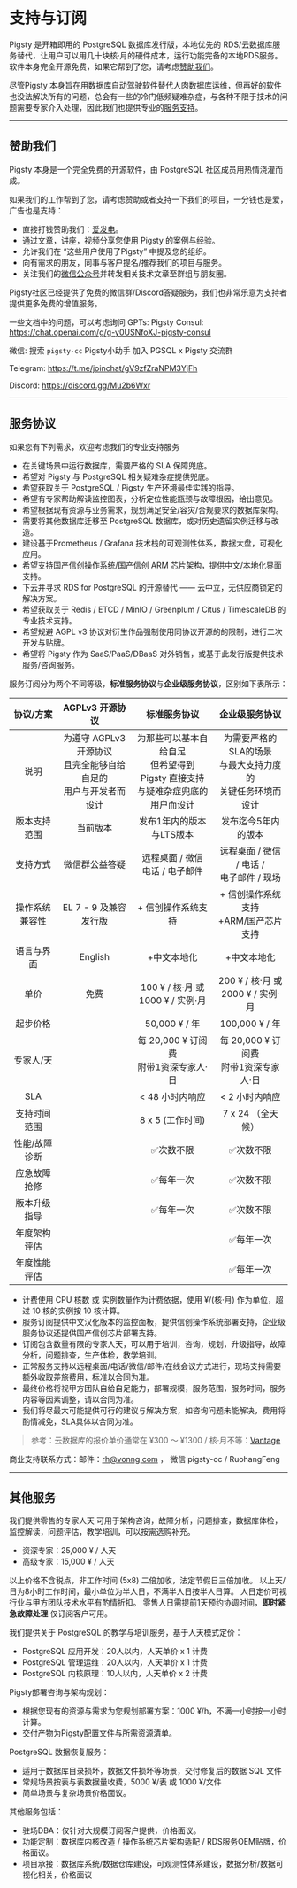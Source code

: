 # 支持与订阅

Pigsty 是开箱即用的 PostgreSQL 数据库发行版，本地优先的 RDS/云数据库服务替代，让用户可以用几十块核·月的硬件成本，运行功能完备的本地RDS服务。软件本身完全开源免费，如果它帮到了您，请考虑[赞助我们](#赞助我们)。

尽管Pigsty 本身旨在用数据库自动驾驶软件替代人肉数据库运维，但再好的软件也没法解决所有的问题，总会有一些的冷门低频疑难杂症，与各种不限于技术的问题需要专家介入处理，因此我们也提供专业的[服务支持](#服务协议)。


------------------

## 赞助我们

Pigsty 本身是一个完全免费的开源软件，由 PostgreSQL 社区成员用热情浇灌而成。

如果我们的工作帮到了您，请考虑赞助或者支持一下我们的项目，一分钱也是爱，广告也是支持：

- 直接打钱赞助我们：[爱发电](https://afdian.net/a/pigsty)。
- 通过文章，讲座，视频分享您使用 Pigsty 的案例与经验。
- 允许我们在 “这些用户使用了Pigsty” 中提及您的组织。
- 向有需求的朋友，同事与客户提名/推荐我们的项目与服务。
- 关注我们的[微信公众号](https://mp.weixin.qq.com/s/-E_-HZ7LvOze5lmzy3QbQA)并转发相关技术文章至群组与朋友圈。

Pigsty社区已经提供了免费的微信群/Discord答疑服务，我们也非常乐意为支持者提供更多免费的增值服务。

一些文档中的问题，可以考虑询问 GPTs: Pigsty Consul: https://chat.openai.com/g/g-y0USNfoXJ-pigsty-consul

微信: 搜索 `pigsty-cc` Pigsty小助手 加入 PGSQL x Pigsty 交流群

Telegram: https://t.me/joinchat/gV9zfZraNPM3YjFh

Discord: https://discord.gg/Mu2b6Wxr


------------------

## 服务协议

如果您有下列需求，欢迎考虑我们的专业支持服务

- 在关键场景中运行数据库，需要严格的 SLA 保障兜底。
- 希望对 Pigsty 与 PostgreSQL 相关疑难杂症提供兜底。
- 希望获取关于 PostgreSQL / Pigsty 生产环境最佳实践的指导。
- 希望有专家帮助解读监控图表，分析定位性能瓶颈与故障根因，给出意见。
- 希望根据现有资源与业务需求，规划满足安全/容灾/合规要求的数据库架构。
- 需要将其他数据库迁移至 PostgreSQL 数据库，或对历史遗留实例迁移与改造。
- 建设基于Prometheus / Grafana 技术栈的可观测性体系，数据大盘，可视化应用。
- 希望支持国产信创操作系统/国产信创 ARM 芯片架构，提供中文/本地化界面支持。
- 下云并寻求 RDS for PostgreSQL 的开源替代 —— 云中立，无供应商锁定的解决方案。
- 希望获取关于 Redis / ETCD / MinIO / Greenplum / Citus / TimescaleDB 的专业技术支持。  
- 希望规避 AGPL v3 协议对衍生作品强制使用同协议开源的的限制，进行二次开发与贴牌。
- 希望将 Pigsty 作为 SaaS/PaaS/DBaaS 对外销售，或基于此发行版提供技术服务/咨询服务。

服务订阅分为两个不同等级，**标准服务协议**与**企业级服务协议**，区别如下表所示：

|  协议/方案  |                  AGPLv3 开源协议                   |                        标准服务协议                         |                     企业级服务协议                     |
|:-------:|:----------------------------------------------:|:-----------------------------------------------------:|:-----------------------------------------------:|
|   说明    | 为遵守 AGPLv3 开源协议<br />且完全能够自给自足的<br />用户与开发者而设计 | 为那些可以基本自给自足<br />但希望得到 Pigsty 直接支持<br />与疑难杂症兜底的用户而设计 | 为需要严格的SLA的场景<br />与最大支持力度的<br />关键任务环境而设计<br /> |
| 版本支持范围  |                      当前版本                      |                    发布1年内的版本与LTS版本                     |                   发布迄今5年内的版本                    |
|  支持方式   |                    微信群公益答疑                     |              远程桌面 / 微信 <br /> 电话 / 电子邮件               |        远程桌面 / 微信 / 电话 /<br /> 电子邮件 / 现场         |
| 操作系统兼容性 |                EL 7 - 9 及兼容发行版                 |                      + 信创操作系统支持                       |          + 信创操作系统支持<br />+ARM/国产芯片 支持           |
|  语言与界面  |                    English                     |                        +中文本地化                         |                     +中文本地化                      |
|   单价    |                       免费                       |          100 ¥ / 核·月 或 <br /> 1000 ¥ / 实例·月           |       200 ¥ / 核·月 或 <br /> 2000 ¥ / 实例·月        |
|  起步价格   |                                                |                     50,000 ¥ / 年                      |                  100,000 ¥ / 年                  |
|  专家人/天  |                                                |            每 20,000 ¥ 订阅费<br />附带1资深专家人·日             |         每 20,000 ¥ 订阅费<br />附带1资深专家人·日          |
|   SLA   |                                                |                      < 48 小时内响应                       |                    < 2 小时内响应                    |
| 支持时间范围  |                                                |                     8 x 5 (工作时间)                      |                  7 x 24 （全天候）                   |
| 性能/故障诊断 |                                                |                         ✅次数不限                         |                      ✅次数不限                      |
| 应急故障抢修  |                                                |                         ✅每年一次                         |                      ✅次数不限                      |
| 版本升级指导  |                                                |                         ✅每年一次                         |                      ✅次数不限                      |
| 年度架构评估  |                                                |                                                       |                      ✅每年一次                      |
| 年度性能评估  |                                                |                                                       |                      ✅每年一次                      |

* 计费使用 CPU 核数 或 实例数量作为计费依据，使用 ¥/(核·月) 作为单位，超过 10 核的实例按 10 核计算。
* 服务订阅提供中文汉化版本的监控面板，提供信创操作系统部署支持，企业级服务协议还提供国产信创芯片部署支持。
* 订阅包含数量有限的专家人天，可以用于培训，咨询，规划，升级指导，故障分析，问题排查，生产体检，教学培训。
* 正常服务支持以远程桌面/电话/微信/邮件/在线会议方式进行，现场支持需要额外收取差旅费用，标准以合同为准。
* 最终价格将视甲方团队自给自足能力，部署规模，服务范围，服务时间，服务内容等因素调整，请以合同为准。
* 我们将尽最大可能提供可行的建议与解决方案，如咨询问题未能解决，费用将酌情减免，SLA具体以合同为准。

> 参考：云数据库的报价单价通常在 ¥300 ～ ¥1300 / 核·月不等：[Vantage](https://instances.vantage.sh/)

商业支持联系方式：邮件：rh@vonng.com ， 微信 pigsty-cc / RuohangFeng



------------------

## 其他服务

我们提供零售的专家人天 可用于架构咨询，故障分析，问题排查，数据库体检，监控解读，问题评估，教学培训，可以按需选购补充。

- 资深专家：25,000 ¥ / 人天 
- 高级专家：15,000 ¥ / 人天

以上价格不含税点，非工作时间 (5x8) 二倍加收，法定节假日三倍加收。
以上天/日为8小时工作时间，最小单位为半人日，不满半人日按半人日算。
人日定价可视行业与甲方团队技术水平有酌情折扣。
零售人日需提前1天预约协调时间，**即时紧急故障处理** 仅订阅客户可用。


我们提供关于 PostgreSQL 的教学与培训服务，基于人天模式定价：

- PostgreSQL 应用开发：20人以内，人天单价 x 1 计费
- PostgreSQL 管理运维：20人以内，人天单价 x 1 计费
- PostgreSQL 内核原理：10人以内，人天单价 x 2 计费

Pigsty部署咨询与架构规划：

- 根据您现有的资源与需求为您规划部署方案：1000 ¥/h，不满一小时按一小时计算。
- 交付产物为Pigsty配置文件与所需资源清单。

PostgreSQL 数据恢复服务：

- 适用于数据库目录损坏，数据文件损坏等场景，交付修复后的数据 SQL 文件
- 常规场景按表与表数据量收费，5000 ¥/表 或 1000 ¥/文件 
- 简单场景与复杂场景价格面议。

其他服务包括：

- 驻场DBA：仅针对大规模订阅客户提供，价格面议。
- 功能定制：数据库内核改造 / 操作系统芯片架构适配 / RDS服务OEM贴牌，价格面议。
- 项目承接：数据库系统/数据仓库建设，可观测性体系建设，数据分析/数据可视化相关，价格面议
